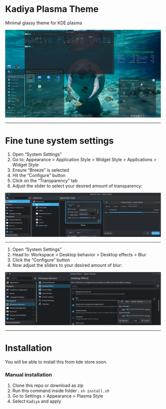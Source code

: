 # Kadiya Plasma Theme

Minimal glassy theme for KDE plasma

![Screenshot](ss.jpg)

---

# Fine tune system settings

1. Open “System Settings”
1. Go to: Appearance > Application Style > Widget Style > Applications > Widget Style
1. Ensure “Breeze” is selected
1. Hit the “Configure” button
1. Click on the “Transparency” tab
1. Adjust the slider to select your desired amount of transparency:

![Application Style](appstyle.jpg)

---

1. Open “System Settings”
1. Head to: Workspace > Desktop behavior > Desktop effects > Blur
1. Click the “Configure” button
1. Now adjust the sliders to your desired amount of blur:

![Application Style](blur.jpg)

---


# Installation

You will be able to install this from kde store soon.

### Manual installation

1. Clone this repo or download as zip
1. Run this command inside folder : `sh install.sh`
1. Go to Settings > Appearance > Plasma Style
1. Select `Kadiya` and apply